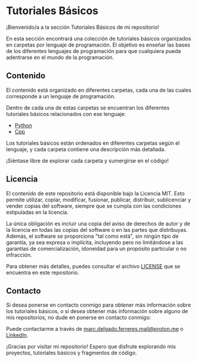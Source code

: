 # Tutoriales Básicos

¡Bienvenido/a a la sección Tutoriales Básicos de mi repositorio!

En esta sección encontrará una colección de tutoriales básicos organizados en carpetas por lenguaje de programación. 
El objetivo es enseñar las bases de los diferentes lenguajes de programación para que cualquiera pueda adentrarse en el mundo de la programación.

## Contenido  

El contenido está organizado en diferentes carpetas, cada una de las cuales corresponde a un lenguaje de programación.

Dentro de cada una de estas carpetas se encuentran los diferentes tutoriales básicos relacionados con ese lenguaje:

- [Python](https://github.com/marc-delgado-ferreres/python-basic-tutorials)
- [Cpp](https://github.com/marc-delgado-ferreres/cpp-basic-tutorials)

Los tutoriales básicos están ordenados en diferentes carpetas según el lenguaje, y cada carpeta contiene una descripción más detallada.

¡Siéntase libre de explorar cada carpeta y sumergirse en el código!

## Licencia

El contenido de este repositorio está disponible bajo la Licencia MIT. Esto permite utilizar, copiar, modificar, fusionar, publicar, distribuir, sublicenciar y vender copias del software, siempre que se cumpla con las condiciones estipuladas en la licencia.

La única obligación es incluir una copia del aviso de derechos de autor y de la licencia en todas las copias del software o en las partes que distribuyas. Además, el software se proporciona "tal como está", sin ningún tipo de garantía, ya sea expresa o implícita, incluyendo pero no limitándose a las garantías de comercialización, idoneidad para un propósito particular o no infracción.

Para obtener más detalles, puedes consultar el archivo [LICENSE](./../LICENSE) que se encuentra en este repositorio.

## Contacto

Si desea ponerse en contacto conmigo para obtener más información sobre los tutoriales básicos, o si desea obtener más información sobre alguno de mis repositorios, no dude en ponerse en contacto conmigo:

Puede contactarme a través de [marc.delgado.ferreres.mail@proton.me](mailto:marc.delgado.ferreres.mail@proton.me) o [LinkedIn](https://www.linkedin.com/in/marc-delgado-ferreres).

¡Gracias por visitar mi repositorio! Espero que disfrute explorando mis proyectos, tutoriales básicos y fragmentos de código.